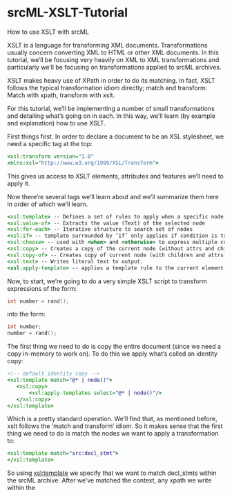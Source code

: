 # srcML-XSLT-Tutorial
How to use XSLT with srcML

XSLT is a language for transforming XML documents. Transformations usually concern converting XML to HTML or other XML documents. In this tutorial, we’ll be focusing very heavily on XML to XML transformations and particularly we’ll be focusing on transformations applied to srcML archives.

XSLT makes heavy use of XPath in order to do its matching. In fact, XSLT follows the typical transformation idiom directly; match and transform. Match with xpath, transform with xslt.

For this tutorial, we’ll be implementing a number of small transformations and detailing what’s going on in each. In this way, we’ll learn (by example and explanation) how to use XSLT.

First things first. In order to declare a document to be an XSL stylesheet, we need a specific tag at the top:

```xslt
<xsl:transform version="1.0"
xmlns:xsl="http://www.w3.org/1999/XSL/Transform">
```

This gives us access to XSLT elements, attributes and features we’ll need to apply it.

Now there’re several tags we’ll learn about and we’ll summarize them here in order of which we’ll learn.
```xslt
<xsl:template> -- Defines a set of rules to apply when a specific node(set of nodes) are matched.
<xsl:value-of> -- Extracts the value (Text) of the selected node
<xsl:for-each> -- Iterative structure to search set of nodes
<xsl:if> -- template surrounded by ‘if’ only applies if condition is true
<xsl:choose> -- used with <when> and <otherwise> to express multiple conditions
<xsl:copy> -- Creates a copy of the current node (without attrs and children)
<xsl:copy-of> -- Creates copy of current node (with children and attrs)
<xsl:text> -- Writes literal text to output.
<xsl:apply-template> -- applies a template rule to the current element or its children
```
Now, to start, we’re going to do a very simple XSLT script to transform expressions of the form:

```c++
int number = rand();
```
into the form:

```c++
int number;
number = rand();
```

The first thing we need to do is copy the entire document (since we need a copy in-memory to work on). To do this we apply what’s called an identity copy:

```xslt
<!-- default identity copy -->
<xsl:template match="@* | node()">
   <xsl:copy>
       <xsl:apply-templates select="@* | node()"/>
   </xsl:copy>
</xsl:template>
```

Which is a pretty standard operation. We’ll find that, as mentioned before, xslt follows the ‘match and transform’ idiom. So it makes sense that the first thing we need to do is match the nodes we want to apply a transformation to:

```xslt
<xsl:template match="src:decl_stmt">
</xsl:template>
```

So using <xsl:template> we specify that we want to match decl_stmts within the srcML archive. After we’ve matched the context, any xpath we write within the <template> will now be built on top of this context (so we don’t need to rewrite it). Let’s get the name of the type next:

```xslt
<xsl:copy-of select="src:decl/src:type/src:name"/>
```

And now add a space between the type and the name of the variable

```xslt
<xsl:text> </xsl:text>
```

Next we add the name of the variable

```xslt
<xsl:copy-of select="src:decl/src:name"/>;
```

This finishes the first part of our transformation. Now the delcaration:

```c++
int number = rand();
```

Would be transformed into:

```c++
int number;
```

As a side note, this would all be copied without proper spacing going in front of the declaration… to copy the spaces properly, we require the xslt tokenize function. All in all, our code so far looks like this:

```xslt
<xsl:template match="src:decl_stmt[src:decl/src:init]">
<!-- Copy the declaration, without any part of the initialization -->
<xsl:text>
</xsl:text>
    <xsl:value-of select="str:tokenize(preceding-sibling::text(), $newline)[2]"/>
    <xsl:copy-of select="src:decl/src:type/src:name"/>
    <xsl:text> </xsl:text>
    <xsl:copy-of select="src:decl/src:name"/>;
```

Now we’re ready to copy the initialization:

```xslt
<xsl:variable name="ndecl">
        <xsl:value-of select="src:decl/src:name[1]"/>
        <xsl:value-of select="src:decl/src:init"/>;
</xsl:variable>
```

We also show off the use of xslt variables here. Now the variable contains the text found in both of these xpath expressions. Again, we need tokenize so that the line:

```xslt
number = rand()
```

is properly indented. Then we output the value of the variable “ndecl” and close the template

```xslt
<!-- Copy the generated try catch with the indentation of the original statement -->
    <xsl:value-of select="str:tokenize(preceding-sibling::text(), $newline)[2]"/>
    <xsl:value-of select="src:indent(src:indentation(.), $ndecl)"/>
 </xsl:template>
```

This completes our first transformation.

All in all, our code looks like this:

```xslt
<xsl:stylesheet
	xmlns:xsl="http://www.w3.org/1999/XSL/Transform"
	xmlns="http://www.sdml.info/srcML/src"
	xmlns:src="http://www.sdml.info/srcML/src"
	xmlns:cpp="http://www.sdml.info/srcML/cpp"
	xmlns:lit="http://www.sdml.info/srcML/literal"
	xmlns:op="http://www.sdml.info/srcML/operator"
	xmlns:type="http://www.sdml.info/srcML/modifier"
	xmlns:func="http://exslt.org/functions"
	xmlns:common="http://exslt.org/common"
	xmlns:str="http://exslt.org/strings"
	xmlns:set="http://exslt.org/sets"
        extension-element-prefixes="func"
	version="1.0">

	<xsl:include href="srcmltrans.xsl"/>
	<!-- default identity copy -->
	<xsl:template match="@*|node()">
		<xsl:copy>
	  	<xsl:apply-templates select="@*|node()"/>
		</xsl:copy>
	</xsl:template>

	<!--
    	Match declarations with a new operator in the declaration.
	-->

<xsl:template match="src:decl_stmt[src:decl/src:init]">
<!-- Copy the declaration, without any part of the initialization -->
<xsl:text> 
</xsl:text>
	<xsl:value-of select="str:tokenize(preceding-sibling::text(), $newline)[2]"/>
	<xsl:copy-of select="src:decl/src:type/src:name"/>
	<xsl:text> </xsl:text>
	<xsl:copy-of select="src:decl/src:name"/>;
<!-- Wrap a try catch around the initialization of the variable, now in separate statements -->
	<xsl:variable name="ndecl">
		<xsl:value-of select="src:decl/src:name[1]"/>
		<xsl:value-of select="src:decl/src:init"/>;
	</xsl:variable>
<!-- Copy the generated try catch with the indentation of the original statement -->
	<xsl:value-of select="str:tokenize(preceding-sibling::text(), $newline)[2]"/>
	<xsl:value-of select="src:indent(src:indentation(.), $ndecl)"/>
 </xsl:template>

</xsl:stylesheet>
```


